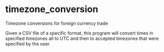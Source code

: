 # timezone_conversion
Timezone conversions for foreign currency trade


Given a CSV file of a specific format, this program will convert times in specified timezones all to UTC and then to accepted timezones that were specified by the user.

